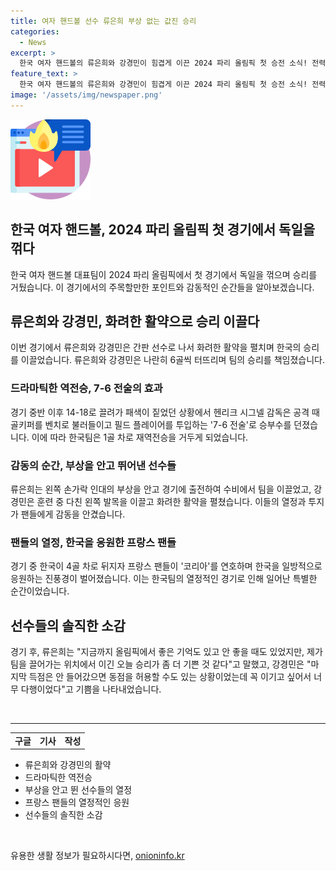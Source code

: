 ```yaml
---
title: 여자 핸드볼 선수 류은희 부상 없는 값진 승리
categories:
  - News
excerpt: >
  한국 여자 핸드볼의 류은희와 강경민이 힘겹게 이끈 2024 파리 올림픽 첫 승전 소식! 전력 차이를 뛰어넘은 끈질긴 역전 승리, 류은희와 강경민의 부상 속에서도 피날레 골에 이끈 경기력, 류은희의 통증 이겨내고 팀을 이끈 우승 소감, 강경민의 결승 득점 후 상황 설명, 경기 후 의지를 다시 불태우는 의지와 다짐까지!
feature_text: >
  한국 여자 핸드볼의 류은희와 강경민이 힘겹게 이끈 2024 파리 올림픽 첫 승전 소식! 전력 차이를 뛰어넘은 끈질긴 역전 승리, 류은희와 강경민의 부상 속에서도 피날레 골에 이끈 경기력, 류은희의 통증 이겨내고 팀을 이끈 우승 소감, 강경민의 결승 득점 후 상황 설명, 경기 후 의지를 다시 불태우는 의지와 다짐까지!
image: '/assets/img/newspaper.png'
---
```


<p><img src="/assets/img/news.png" alt="rentncar 속보" /></p>

<h2 data-ke-size="size26">한국 여자 핸드볼, 2024 파리 올림픽 첫 경기에서 독일을 꺾다</h2>

<p data-ke-size="size16">한국 여자 핸드볼 대표팀이 2024 파리 올림픽에서 첫 경기에서 독일을 꺾으며 승리를 거뒀습니다. 이 경기에서의 주목할만한 포인트와 감동적인 순간들을 알아보겠습니다.</p>

<h2 data-ke-size="size22">류은희와 강경민, 화려한 활약으로 승리 이끌다</h2>

<p data-ke-size="size16">이번 경기에서 류은희와 강경민은 간판 선수로 나서 화려한 활약을 펼치며 한국의 승리를 이끌었습니다. 류은희와 강경민은 나란히 6골씩 터뜨리며 팀의 승리를 책임졌습니다.</p>

<h3 data-ke-size="size20">드라마틱한 역전승, 7-6 전술의 효과</h3>

<p data-ke-size="size16">경기 중반 이후 14-18로 끌려가 패색이 짙었던 상황에서 헨리크 시그넬 감독은 공격 때 골키퍼를 벤치로 불러들이고 필드 플레이어를 투입하는 '7-6 전술'로 승부수를 던졌습니다. 이에 따라 한국팀은 1골 차로 재역전승을 거두게 되었습니다.</p>

<h3 data-ke-size="size20">감동의 순간, 부상을 안고 뛰어낸 선수들</h3>

<p data-ke-size="size16">류은희는 왼쪽 손가락 인대의 부상을 안고 경기에 출전하여 수비에서 팀을 이끌었고, 강경민은 훈련 중 다친 왼쪽 발목을 이끌고 화려한 활약을 펼쳤습니다. 이들의 열정과 투지가 팬들에게 감동을 안겼습니다.</p>

<h3 data-ke-size="size20">팬들의 열정, 한국을 응원한 프랑스 팬들</h3>

<p data-ke-size="size16">경기 중 한국이 4골 차로 뒤지자 프랑스 팬들이 '코리아'를 연호하며 한국을 일방적으로 응원하는 진풍경이 벌어졌습니다. 이는 한국팀의 열정적인 경기로 인해 일어난 특별한 순간이었습니다.</p>

<h2 data-ke-size="size22">선수들의 솔직한 소감</h2>

<p data-ke-size="size16">경기 후, 류은희는 "지금까지 올림픽에서 좋은 기억도 있고 안 좋을 때도 있었지만, 제가 팀을 끌어가는 위치에서 이긴 오늘 승리가 좀 더 기쁜 것 같다"고 말했고, 강경민은 "마지막 득점은 안 들어갔으면 동점을 허용할 수도 있는 상황이었는데 꼭 이기고 싶어서 너무 다행이었다"고 기쁨을 나타내었습니다.</p>

<p data-ke-size="size16">&nbsp;</p>

<hr>

<table>
    <tbody>
        <tr>
            <td style="text-align: center; height: 17px;"><b>구글</b></td>
            <td style="text-align: center; height: 17px;"><b>기사</b></td>
            <td style="text-align: center; height: 17px;"><b>작성</b></td>
        </tr>
    </tbody>
</table>

<ul>
    <li>류은희와 강경민의 활약</li>
    <li>드라마틱한 역전승</li>
    <li>부상을 안고 뛴 선수들의 열정</li>
    <li>프랑스 팬들의 열정적인 응원</li>
    <li>선수들의 솔직한 소감</li>
</ul>

<p data-ke-size="size16">&nbsp;</p>
유용한 생활 정보가 필요하시다면, <a href="https://onioninfo.kr" rel="dofollow">onioninfo.kr</a>


